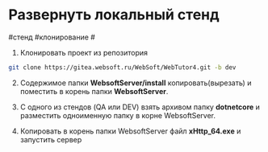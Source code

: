# Развернуть локальный стенд

#стенд #клонирование #

1. Клонировать проект из репозитория 
```bash
git clone https://gitea.websoft.ru/WebSoft/WebTutor4.git -b dev
```

2. Содержимое папки **WebsoftServer/install** копировать(вырезать) и поместить в корень папки  **WebsoftServer**.

3. С одного из стендов (QA или DEV) взять архивом папку **dotnetcore** и разместить одноименную папку в корне WebsoftServer.

4. Копировать в корень папки WebsoftServer файл **xHttp_64.exe** и запустить сервер